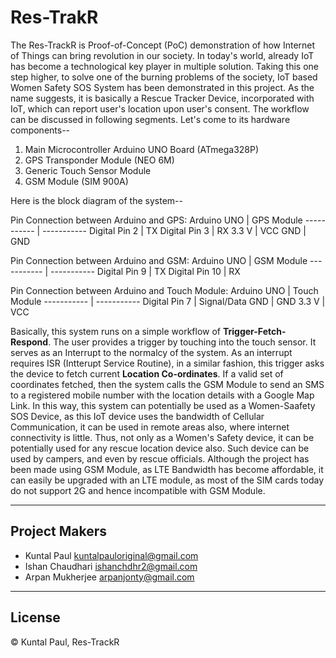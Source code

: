 # Res-TrakR
The Res-TrackR is Proof-of-Concept (PoC) demonstration of how Internet of Things can bring revolution in our society.
In today's world, already IoT has become a technological key player in multiple solution. Taking this one step higher, to solve one of the burning
problems of the society, IoT based Women Safety SOS System has been demonstrated in this project. As the name suggests, it is basically a Rescue Tracker Device,
incorporated with IoT, which can report user's location upon user's consent. The workflow can be discussed in following segments.
Let's come to its hardware components--

1. Main Microcontroller Arduino UNO Board (ATmega328P)
2. GPS Transponder Module (NEO 6M)
3. Generic Touch Sensor Module
4. GSM Module (SIM 900A)

Here is the block diagram of the system--



Pin Connection between Arduino and GPS:
Arduino UNO | GPS Module
----------- | -----------
Digital Pin 2 | TX
Digital Pin 3 | RX
3.3 V | VCC
GND | GND

Pin Connection between Arduino and GSM:
Arduino UNO | GSM Module
----------- | -----------
Digital Pin 9 | TX
Digital Pin 10 | RX

Pin Connection between Arduino and Touch Module:
Arduino UNO | Touch Module
----------- | -----------
Digital Pin 7 | Signal/Data
GND | GND
3.3 V | VCC

Basically, this system runs on a simple workflow of **Trigger-Fetch-Respond**. The user provides a trigger by touching into the touch sensor. It serves as an Interrupt to 
the normalcy of the system. As an interrupt requires ISR (Intterupt Service Routine), in a similar fashion, this trigger asks the device to fetch current **Location 
Co-ordinates**. If a valid set of coordinates fetched, then the system calls the GSM Module to send an SMS to a registered mobile number with the location details with 
a Google Map Link.
In this way, this system can potentially be used as a Women-Saafety SOS Device, as this IoT device uses the bandwidth of Cellular Communication, it can be used in remote 
areas also, where internet connectivity is little. Thus, not only as a Women's Safety device, it can be potentially used for any rescue location device also. Such device 
can be used by campers, and even by rescue officials.
Although the project has been made using GSM Module, as LTE Bandwidth has become affordable, it can easily be upgraded with an LTE module, as most of the SIM cards today 
do not support 2G and hence incompatible with GSM Module.

---

## Project Makers

- Kuntal Paul     <kuntalpauloriginal@gmail.com>
- Ishan Chaudhari <ishanchdhr2@gmail.com>
- Arpan Mukherjee <arpanjonty@gmail.com>

---

## License

&copy; Kuntal Paul, Res-TrackR
